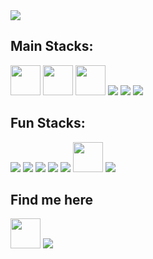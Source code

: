 

<picture>
  <source
    srcset="https://github-readme-stats.vercel.app/api?username=cedricclyburn&show_icons=true&hide=stars&theme=dark"
    media="(prefers-color-scheme: dark)"
  />
  <source
    srcset="https://github-readme-stats.vercel.app/api?username=cedricclyburn&hide=stars&show_icons=true"
    media="(prefers-color-scheme: light), (prefers-color-scheme: no-preference)"
  />
  <img src="https://github-readme-stats.vercel.app/api?username=cedricclyburn&hide=stars&show_icons=true" />
</picture>

## Main Stacks:

<p align="left">
  <img src="./icons/houdini.svg" width="48" height="48"/>
  <img src="./icons/usd.svg" width="48" height="48"/>
  <img src="./icons/nuke.svg" width="48" height="48"/>
  <img src="https://skillicons.dev/icons?i=py&theme=dark" />
  <img src="https://skillicons.dev/icons?i=linux&theme=dark"/>  
  <img src="https://skillicons.dev/icons?i=git&theme=dark"/>
</p>

## Fun Stacks:

<span align="left">
  <img src="https://skillicons.dev/icons?i=vite&theme=dark"/>
  <img src="https://skillicons.dev/icons?i=vscode&theme=dark"/>
  <img src="https://skillicons.dev/icons?i=vim&theme=dark"/>
  <img src="https://skillicons.dev/icons?i=docker&theme=dark"/>
    <img src="https://skillicons.dev/icons?i=qt&theme=dark" />
  <img src="./icons/proxmox.svg" width="48" height="48"/>
  <img src="https://skillicons.dev/icons?i=obsidian&theme=dark"/>
</span>

## Find me here

<p align="left">
  <a href="https://zxcvvvvbanan.github.io"><img src="./icons/personal.svg" width="48" height="48"></a>
  <a href="https://www.linkedin.com/in/yongjuncho94/"><img src="https://skillicons.dev/icons?i=linkedin&theme=dark"></a>
</p>
